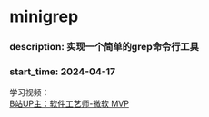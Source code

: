# minigrep

### description: 实现一个简单的grep命令行工具
### start_time: 2024-04-17  
学习视频：  
[B站UP主：软件工艺师-微软 MVP](https://www.bilibili.com/video/BV1hp4y1k7SV?p=62&vd_source=511b084e4bf87d71d725c5db0fb20b7f)